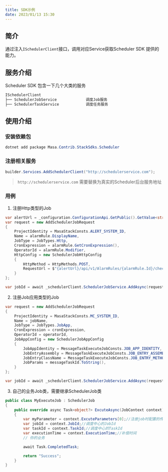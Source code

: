 ```yaml
---
title: SDK示例
date: 2023/01/13 15:30
---
```


## 简介

通过注入`ISchedulerClient`接口，调用对应Service获取Scheduler SDK 提供的能力。

## 服务介绍

Scheduler SDK 包含一下几个大类的服务

```c#
ISchedulerClient
├── SchedulerJobService             调度Job服务
├── SchedulerTaskService            调度任务服务
```

## 使用介绍

### 安装依赖包

``` powershell
dotnet add package Masa.Contrib.StackSdks.Scheduler
```

### 注册相关服务

```C#
builder.Services.AddSchedulerClient("http://schedulerservice.com");
```

> `http://schedulerservice.com` 需要替换为真实的Scheduler后台服务地址

### 用例
1. 注册Http类型的Job
```c#
var alertUrl = _configuration.ConfigurationApi.GetPublic().GetValue<string>("$public.AppSettings:AlertClient:Url");
var request = new AddSchedulerJobRequest
{
    ProjectIdentity = MasaStackConsts.ALERT_SYSTEM_ID,
    Name = alarmRule.DisplayName,
    JobType = JobTypes.Http,
    CronExpression = alarmRule.GetCronExpression(),
    OperatorId = alarmRule.Modifier,
    HttpConfig = new SchedulerJobHttpConfig
    {
        HttpMethod = HttpMethods.POST,
        RequestUrl = $"{alertUrl}/api/v1/AlarmRules/{alarmRule.Id}/check"//填写你要调用的业务接口
    }
};

var jobId = await _schedulerClient.SchedulerJobService.AddAsync(request);
```
2. 注册Job应用类型的Job

```c#
var request = new AddSchedulerJobRequest
{
    ProjectIdentity = MasaStackConsts.MC_SYSTEM_ID,
    Name = jobName,
    JobType = JobTypes.JobApp,
    CronExpression = cronExpression,
    OperatorId = operatorId,
    JobAppConfig = new SchedulerJobAppConfig
    {
        JobAppIdentity = MessageTaskExecuteJobConsts.JOB_APP_IDENTITY,
        JobEntryAssembly = MessageTaskExecuteJobConsts.JOB_ENTRY_ASSEMBLY,
        JobEntryClassName = MessageTaskExecuteJobConsts.JOB_ENTRY_METHOD,
        JobParams = messageTaskId.ToString(),
    }
};

var jobId = await _schedulerClient.SchedulerJobService.AddAsync(request);
```
3. 自己的业务Job类，需要继承SchedulerJob类
```c#
public class MyExecuteJob : SchedulerJob
{
    public override async Task<object?> ExcuteAsync(JobContext context)
    {
        var myParameter = context.ExcuteParameters[0];//注册job时配置的传递参数
        var jobId = context.JobId;//调度中心的JobId
        var taskId = context.TaskId;//调度中心的TaskId
        var executionTime = context.ExecutionTime;//补偿时间
        // 你的业务

        await Task.CompletedTask;

        return "Success";
    }
}
```